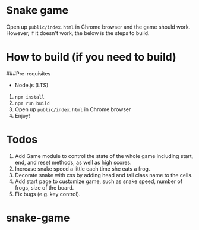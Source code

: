Snake game
=============

Open up `public/index.html` in Chrome browser and the game should work. However, if it doesn't work, the below is the steps to build.

# How to build (if you need to build)
###Pre-requisites
* Node.js (LTS)

1. `npm install`
2. `npm run build`
3. Open up `public/index.html` in Chrome browser
4. Enjoy!


Todos
=============

1. Add Game module to control the state of the whole game including start, end, and reset methods, as well as high scores.
2. Increase snake speed a little each time she eats a frog.
3. Decorate snake with css by adding head and tail class name to the cells.
2. Add start page to customize game, such as snake speed, number of frogs, size of the board.
3. Fix bugs (e.g. key control).
# snake-game

